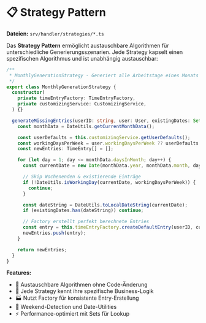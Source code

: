 # 📋 Strategy Pattern

**Dateien:** `srv/handler/strategies/*.ts`

Das **Strategy Pattern** ermöglicht austauschbare Algorithmen für unterschiedliche Generierungsszenarien. Jede Strategy kapselt einen spezifischen Algorithmus und ist unabhängig austauschbar:

```typescript
/**
 * MonthlyGenerationStrategy - Generiert alle Arbeitstage eines Monats
 */
export class MonthlyGenerationStrategy {
  constructor(
    private timeEntryFactory: TimeEntryFactory,
    private customizingService: CustomizingService,
  ) {}

  generateMissingEntries(userID: string, user: User, existingDates: Set<string>): TimeEntry[] {
    const monthData = DateUtils.getCurrentMonthData();

    const userDefaults = this.customizingService.getUserDefaults();
    const workingDaysPerWeek = user.workingDaysPerWeek ?? userDefaults.fallbackWorkingDays;
    const newEntries: TimeEntry[] = [];

    for (let day = 1; day <= monthData.daysInMonth; day++) {
      const currentDate = new Date(monthData.year, monthData.month, day);

      // Skip Wochenenden & existierende Einträge
      if (!DateUtils.isWorkingDay(currentDate, workingDaysPerWeek)) {
        continue;
      }

      const dateString = DateUtils.toLocalDateString(currentDate);
      if (existingDates.has(dateString)) continue;

      // Factory erstellt perfekt berechnete Entries
      const entry = this.timeEntryFactory.createDefaultEntry(userID, currentDate, user);
      newEntries.push(entry);
    }

    return newEntries;
  }
}
```

**Features:**

- 🔄 Austauschbare Algorithmen ohne Code-Änderung
- 🎯 Jede Strategy kennt ihre spezifische Business-Logik
- 🏭 Nutzt Factory für konsistente Entry-Erstellung
- 📅 Weekend-Detection und Date-Utilities
- ⚡ Performance-optimiert mit Sets für Lookup
